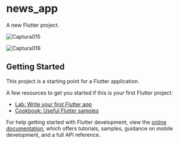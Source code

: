 # news_app

A new Flutter project.

![Captura015](https://user-images.githubusercontent.com/62777613/218582124-445279cc-ed5f-4da2-8fd6-5180ac8e17ab.PNG)

![Captura016](https://user-images.githubusercontent.com/62777613/218582168-78d8bad9-e303-4cbd-a142-a41a66090698.PNG)

## Getting Started

This project is a starting point for a Flutter application.

A few resources to get you started if this is your first Flutter project:

- [Lab: Write your first Flutter app](https://docs.flutter.dev/get-started/codelab)
- [Cookbook: Useful Flutter samples](https://docs.flutter.dev/cookbook)

For help getting started with Flutter development, view the
[online documentation](https://docs.flutter.dev/), which offers tutorials,
samples, guidance on mobile development, and a full API reference.
